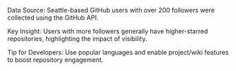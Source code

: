 Data Source: Seattle-based GitHub users with over 200 followers were collected using the GitHub API.

Key Insight: Users with more followers generally have higher-starred repositories, highlighting the impact of visibility.

Tip for Developers: Use popular languages and enable project/wiki features to boost repository engagement.

